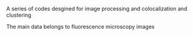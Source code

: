 
A series of codes desgined for image processing and colocalization and clustering


The main data belongs to fluorescence microscopy images
